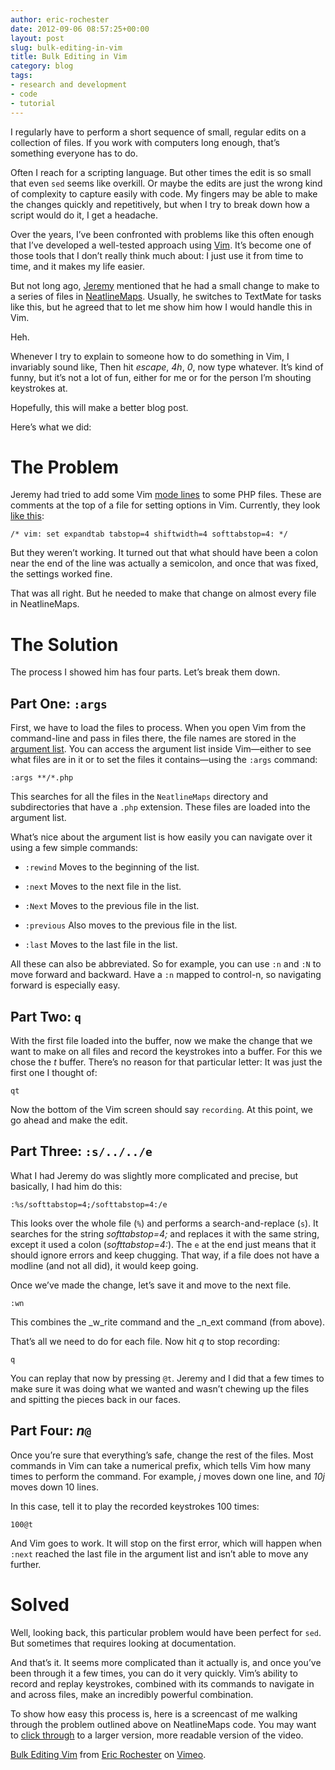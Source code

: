 ```yaml
---
author: eric-rochester
date: 2012-09-06 08:57:25+00:00
layout: post
slug: bulk-editing-in-vim
title: Bulk Editing in Vim
category: blog
tags:
- research and development
- code
- tutorial
---
```


I regularly have to perform a short sequence of small, regular edits on a collection of files. If you work with computers long enough, that’s something everyone has to do.




Often I reach for a scripting language. But other times the edit is so small that even `sed` seems like overkill. Or maybe the edits are just the wrong kind of complexity to capture easily with code. My fingers may be able to make the changes quickly and repetitively, but when I try to break down how a script would do it, I get a headache.




Over the years, I’ve been confronted with problems like this often enough that I’ve developed a well-tested approach using [Vim](http://www.vim.org/). It’s become one of those tools that I don’t really think much about: I just use it from time to time, and it makes my life easier.




But not long ago, [Jeremy](http://clioweb.org/) mentioned that he had a small change to make to a series of files in [NeatlineMaps](https://github.com/scholarslab/NeatlineMaps). Usually, he switches to TextMate for tasks like this, but he agreed that to let me show him how I would handle this in Vim.




Heh.




Whenever I try to explain to someone how to do something in Vim, I invariably sound like, Then hit _escape_, _4h_, _0_, now type whatever. It’s kind of funny, but it’s not a lot of fun, either for me or for the person I’m shouting keystrokes at.




Hopefully, this will make a better blog post.




Here’s what we did:




# The Problem




Jeremy had tried to add some Vim [mode lines](http://vim.wikia.com/wiki/Modeline_magic) to some PHP files. These are comments at the top of a file for setting options in Vim. Currently, they look [like this](https://github.com/scholarslab/NeatlineMaps/blob/master/NeatlineMapsPlugin.php#L2):



```
/* vim: set expandtab tabstop=4 shiftwidth=4 softtabstop=4: */
```



But they weren’t working. It turned out that what should have been a colon near the end of the line was actually a semicolon, and once that was fixed, the settings worked fine.




That was all right. But he needed to make that change on almost every file in NeatlineMaps.




# The Solution




The process I showed him has four parts. Let’s break them down.




## Part One: `:args`




First, we have to load the files to process. When you open Vim from the command-line and pass in files there, the file names are stored in the [argument list](http://vimdoc.sourceforge.net/htmldoc/editing.html#:args). You can access the argument list inside Vim&mdash;either to see what files are in it or to set the files it contains&mdash;using the `:args` command:



```
:args **/*.php
```



This searches for all the files in the `NeatlineMaps` directory and subdirectories that have a `.php` extension. These files are loaded into the argument list.




What’s nice about the argument list is how easily you can navigate over it using a few simple commands:






  * `:rewind` Moves to the beginning of the list.


  * `:next` Moves to the next file in the list.


  * `:Next` Moves to the previous file in the list.


  * `:previous` Also moves to the previous file in the list.


  * `:last` Moves to the last file in the list.




All these can also be abbreviated. So for example, you can use `:n` and `:N` to move forward and backward. Have a `:n` mapped to control-n, so navigating forward is especially easy.




## Part Two: `q`




With the first file loaded into the buffer, now we make the change that we want to make on all files and record the keystrokes into a buffer. For this we chose the _t_ buffer. There’s no reason for that particular letter: It was just the first one I thought of:



```
qt
```



Now the bottom of the Vim screen should say `recording`. At this point, we go ahead and make the edit.




## Part Three: `:s/../../e`




What I had Jeremy do was slightly more complicated and precise, but basically, I had him do this:



```
:%s/softtabstop=4;/softtabstop=4:/e
```



This looks over the whole file (`%`) and performs a search-and-replace (`s`). It searches for the string _softtabstop=4;_ and replaces it with the same string, except it used a colon (_softtabstop=4:_). The `e` at the end just means that it should ignore errors and keep chugging. That way, if a file does not have a modline (and not all did), it would keep going.




Once we’ve made the change, let’s save it and move to the next file.



```
:wn
```



This combines the _w_rite command and the _n_ext command (from above).




That’s all we need to do for each file. Now hit _q_ to stop recording:



```
q
```



You can replay that now by pressing `@t`. Jeremy and I did that a few times to make sure it was doing what we wanted and wasn’t chewing up the files and spitting the pieces back in our faces.




## Part Four: _n_`@`




Once you’re sure that everything’s safe, change the rest of the files. Most commands in Vim can take a numerical prefix, which tells Vim how many times to perform the command. For example, _j_ moves down one line, and _10j_ moves down 10 lines.




In this case, tell it to play the recorded keystrokes 100 times:



```
100@t
```



And Vim goes to work. It will stop on the first error, which will happen when `:next` reached the last file in the argument list and isn’t able to move any further.




# Solved




Well, looking back, this particular problem would have been perfect for `sed`. But sometimes that requires looking at documentation.




And that’s it. It seems more complicated than it actually is, and once you’ve been through it a few times, you can do it very quickly. Vim’s ability to record and replay keystrokes, combined with its commands to navigate in and across files, make an incredibly powerful combination.




To show how easy this process is, here is a screencast of me walking through the problem outlined above on NeatlineMaps code. You may want to [click through](https://vimeo.com/48900819) to a larger version, more readable version of the video.





[Bulk Editing Vim](http://vimeo.com/48900819) from [Eric Rochester](http://vimeo.com/user2087066) on [Vimeo](http://vimeo.com).




